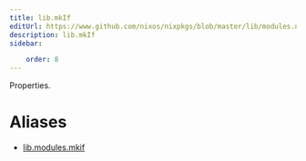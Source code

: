 ```yaml
---
title: lib.mkIf
editUrl: https://www.github.com/nixos/nixpkgs/blob/master/lib/modules.nix#L1011C10
description: lib.mkIf
sidebar:

    order: 8
---
```


Properties.


# Aliases

- [lib.modules.mkif](/nix-doc-comments/reference/lib/modules/lib-modules-mkif)


